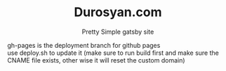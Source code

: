 <h1 align="center">
  Durosyan.com
</h1>

<p align="center">
Pretty Simple gatsby site

gh-pages is the deployment branch for github pages  
use deploy.sh to update it (make sure to run build first and make sure the CNAME file exists, other wise it will reset the custom domain)

</P>
